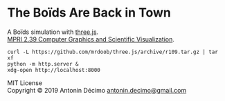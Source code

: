 # The Boïds Are Back in Town

A Boïds simulation with [three.js](https://threejs.org).  
[MPRI 2.39 Computer Graphics and Scientific Visualization](https://wikimpri.dptinfo.ens-cachan.fr/doku.php?id=cours:c-2-39).

``` shell
curl -L https://github.com/mrdoob/three.js/archive/r109.tar.gz | tar xf
python -m http.server &
xdg-open http://localhost:8000
```

MIT License  
Copyright © 2019 Antonin Décimo <antonin.decimo@gmail.com>
